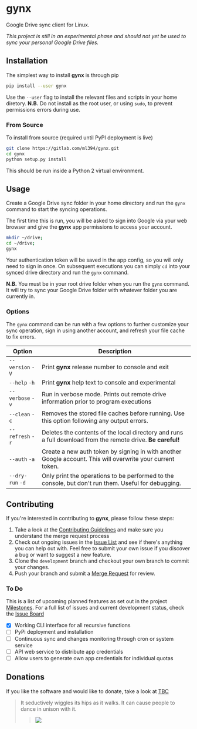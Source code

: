 gynx
====

Google Drive sync client for Linux.

*This project is still in an experimental phase and should not yet be used to sync your personal Google Drive files.*

## Installation

The simplest way to install **gynx** is through pip

```bash
pip install --user gynx
```

Use the `--user` flag to install the relevant files and scripts in your home diretory.
**N.B.** Do not install as the root user, or using `sudo`, to prevent permissions errors during use.

### From Source

To install from source (required until PyPI deployment is live)

```bash
git clone https://gitlab.com/ml394/gynx.git
cd gynx
python setup.py install
```

This should be run inside a Python 2 virtual environment.

## Usage

Create a Google Drive sync folder in your home directory and run the `gynx` command to start the syncing operations.

The first time this is run, you will be asked to sign into Google via your web browser and give the **gynx** app permissions to access your account.

```bash
mkdir ~/drive;
cd ~/drive;
gynx
```

Your authentication token will be saved in the app config, so you will only need to sign in once. On subsequent executions you can simply `cd` into your synced drive directory and run the `gynx` command.

**N.B.** You must be in your root drive folder when you run the `gynx` command. It will try to sync your Google Drive folder with whatever folder you are currently in.

### Options

The `gynx` command can be run with a few options to further customize your sync operation, sign in using another account, and refresh your file cache to fix errors.

| Option            | Description                                                                                                 |
|-------------------|-------------------------------------------------------------------------------------------------------------|
| `--version` `-V`  | Print **gynx** release number to console and exit                                                           |
| `--help` `-h`     | Print **gynx** help text to console and experimental                                                        |
| `--verbose` `-v`  | Run in verbose mode. Prints out remote drive information prior to program executions                        |
| `--clean` `-c`    | Removes the stored file caches before running. Use this option following any output errors.                 |
| `--refresh` `-r`  | Deletes the contents of the local directory and runs a full download from the remote drive. **Be careful!** |
| `--auth` `-a`     | Create a new auth token by signing in with another Google account. This will overwrite your current token.  |
| `--dry-run` `-d`  | Only print the operations to be performed to the console, but don't run them. Useful for debugging.         |

## Contributing

If you're interested in contributing to **gynx**, please follow these steps:

1. Take a look at the [Contributing Guidelines](CONTRIBUTING.md) and make sure you understand the merge request process
2. Check out ongoing issues in the [Issue List](https://gitlab.com/ml394/gynx/issues) and see if there's anything you can help out with. Feel free to submit your own issue if you discover a bug or want to suggest a new feature.
3. Clone the `development` branch and checkout your own branch to commit your changes.
4. Push your branch and submit a [Merge Request](https://gitlab.com/ml394/gynx/merge_requests) for review.

### To Do

This is a list of upcoming planned features as set out in the project [Milestones](https://gitlab.com/ml394/gynx/milestones). For a full list of issues and current development status, check the [Issue Board](https://gitlab.com/ml394/gynx/boards)

- [x] Working CLI interface for all recursive functions
- [ ] PyPi deployment and installation
- [ ] Continuous sync and changes monitoring through cron or system service
- [ ] API web service to distribute app credentials
- [ ] Allow users to generate own app credentials for individual quotas

## Donations

If you like the software and would like to donate, take a look at [TBC](https://gitlab.com/ml394/gynx)

> It seductively wiggles its hips as it walks. It can cause people to dance in unison with it.
> > ![](assets/jynx.png)
